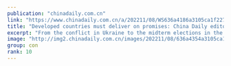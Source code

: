 ```yaml
---
publication: "chinadaily.com.cn"
link: "https://www.chinadaily.com.cn/a/202211/08/WS636a4186a3105ca1f2274c99.html"
title: "Developed countries must deliver on promises: China Daily editorial"
excerpt: "From the conflict in Ukraine to the midterm elections in the United States, there are plenty of ongoing and impending events to distract countries and their leaders from this year's United Nations cli"
image: "http://img2.chinadaily.com.cn/images/202211/08/636a4354a3105ca157c0cbb0.jpeg"
group: con
rank: 10
---
```

